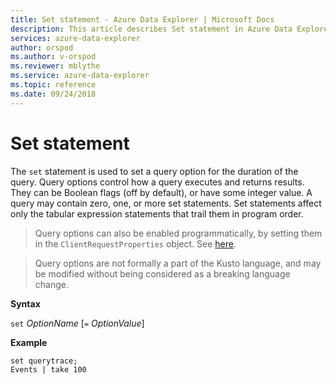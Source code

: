 ```yaml
---
title: Set statement - Azure Data Explorer | Microsoft Docs
description: This article describes Set statement in Azure Data Explorer.
services: azure-data-explorer
author: orspod
ms.author: v-orspod
ms.reviewer: mblythe
ms.service: azure-data-explorer
ms.topic: reference
ms.date: 09/24/2018
---
```

# Set statement

The `set` statement is used to set a query option for the duration of the query.
Query options control how a query executes and returns results. They can be
Boolean flags (off by default), or have some integer value. A query may contain
zero, one, or more set statements. Set statements affect only the tabular expression
statements that trail them in program order.

> Query options can also be enabled programmatically, by setting them in the
  `ClientRequestProperties` object. See [here](../api/netfx/request-properties.md).
  
> Query options are not formally a part of the Kusto language, and may be
  modified without being considered as a breaking language change.

**Syntax**

`set` *OptionName* [`=` *OptionValue*]

**Example**

```kusto
set querytrace;
Events | take 100
```